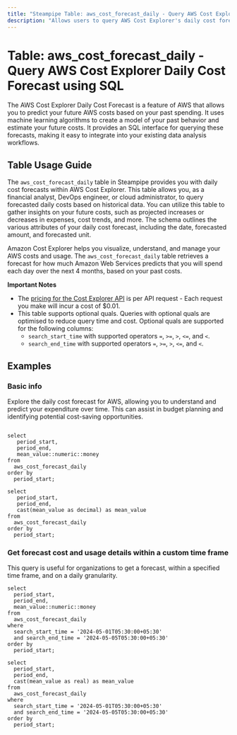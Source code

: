 ```yaml
---
title: "Steampipe Table: aws_cost_forecast_daily - Query AWS Cost Explorer Daily Cost Forecast using SQL"
description: "Allows users to query AWS Cost Explorer's daily cost forecast data, providing insights into projected daily costs based on historical data."
---
```


# Table: aws_cost_forecast_daily - Query AWS Cost Explorer Daily Cost Forecast using SQL

The AWS Cost Explorer Daily Cost Forecast is a feature of AWS that allows you to predict your future AWS costs based on your past spending. It uses machine learning algorithms to create a model of your past behavior and estimate your future costs. It provides an SQL interface for querying these forecasts, making it easy to integrate into your existing data analysis workflows.

## Table Usage Guide

The `aws_cost_forecast_daily` table in Steampipe provides you with daily cost forecasts within AWS Cost Explorer. This table allows you, as a financial analyst, DevOps engineer, or cloud administrator, to query forecasted daily costs based on historical data. You can utilize this table to gather insights on your future costs, such as projected increases or decreases in expenses, cost trends, and more. The schema outlines the various attributes of your daily cost forecast, including the date, forecasted amount, and forecasted unit.

Amazon Cost Explorer helps you visualize, understand, and manage your AWS costs and usage. The `aws_cost_forecast_daily` table retrieves a forecast for how much Amazon Web Services predicts that you will spend each day over the next 4 months, based on your past costs.

**Important Notes**
- The [pricing for the Cost Explorer API](https://aws.amazon.com/aws-cost-management/pricing/) is per API request - Each request you make will incur a cost of $0.01.
- This table supports optional quals. Queries with optional quals are optimised to reduce query time and cost. Optional quals are supported for the following columns:
  - `search_start_time` with supported operators `=`, `>=`, `>`, `<=`, and `<`.
  - `search_end_time` with supported operators `=`, `>=`, `>`, `<=`, and `<`.

## Examples

### Basic info
Explore the daily cost forecast for AWS, allowing you to understand and predict your expenditure over time. This can assist in budget planning and identifying potential cost-saving opportunities.

```sql+postgres

select
   period_start,
   period_end,
   mean_value::numeric::money
from
  aws_cost_forecast_daily
order by
  period_start;
```

```sql+sqlite
select
   period_start,
   period_end,
   cast(mean_value as decimal) as mean_value
from
  aws_cost_forecast_daily
order by
  period_start;
```

### Get forecast cost and usage details within a custom time frame
This query is useful for organizations to get a forecast, within a specified time frame, and on a daily granularity.

```sql+postgres
select
  period_start,
  period_end,
  mean_value::numeric::money
from
  aws_cost_forecast_daily
where
  search_start_time = '2024-05-01T05:30:00+05:30'
  and search_end_time = '2024-05-05T05:30:00+05:30'
order by
  period_start;
```

```sql+sqlite
select
  period_start,
  period_end,
  cast(mean_value as real) as mean_value
from
  aws_cost_forecast_daily
where
  search_start_time = '2024-05-01T05:30:00+05:30'
  and search_end_time = '2024-05-05T05:30:00+05:30'
order by
  period_start;
```